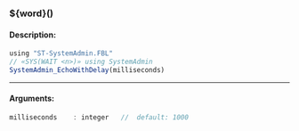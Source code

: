 ### ${word}()

#### Description:
```ts
using "ST-SystemAdmin.FBL"
// «SYS(WAIT <n>)» using SystemAdmin
SystemAdmin_EchoWithDelay(milliseconds)
```
----
#### Arguments:
```ts
milliseconds    : integer   //  default: 1000
```
